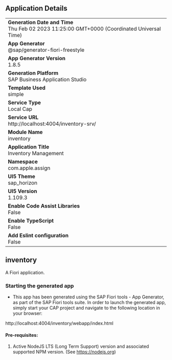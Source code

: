 ## Application Details
|               |
| ------------- |
|**Generation Date and Time**<br>Thu Feb 02 2023 11:25:00 GMT+0000 (Coordinated Universal Time)|
|**App Generator**<br>@sap/generator-fiori-freestyle|
|**App Generator Version**<br>1.8.5|
|**Generation Platform**<br>SAP Business Application Studio|
|**Template Used**<br>simple|
|**Service Type**<br>Local Cap|
|**Service URL**<br>http://localhost:4004/inventory-srv/
|**Module Name**<br>inventory|
|**Application Title**<br>Inventory Management|
|**Namespace**<br>com.apple.assign|
|**UI5 Theme**<br>sap_horizon|
|**UI5 Version**<br>1.109.3|
|**Enable Code Assist Libraries**<br>False|
|**Enable TypeScript**<br>False|
|**Add Eslint configuration**<br>False|

## inventory

A Fiori application.

### Starting the generated app

-   This app has been generated using the SAP Fiori tools - App Generator, as part of the SAP Fiori tools suite.  In order to launch the generated app, simply start your CAP project and navigate to the following location in your browser:

http://localhost:4004/inventory/webapp/index.html

#### Pre-requisites:

1. Active NodeJS LTS (Long Term Support) version and associated supported NPM version.  (See https://nodejs.org)


